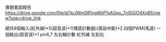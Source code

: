 專題書面報告
https://drive.google.com/file/d/1pJWmGR1vgi6hP1xASpo_7xlSjGO4Xx85/view?usp=drive_link

總共8個輸入(紅外線)*5(超音波)*1(傳感計數器)(需設中斷)*2
四個PWM(馬達)
一個輸出(超音波)*1
pin6,7 左右輪計數
紅外線 左到右 
